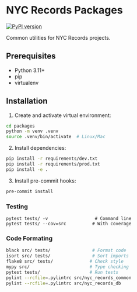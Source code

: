 # NYC Records Packages

[![PyPI version](https://badge.fury.io/py/nyc-records-common.svg)](https://pypi.org/project/nyc-records-common/)

Common utilities for NYC Records projects.

## Prerequisites
- Python 3.11+
- pip
- virtualenv

## Installation

1. Create and activate virtual environment:
```bash
cd packages
python -m venv .venv
source .venv/bin/activate  # Linux/Mac
```

2. Install dependencies:
```bash
pip install -r requirements/dev.txt
pip install -r requirements/prod.txt
pip install -e .
```

3. Install pre-commit hooks:
```bash
pre-commit install
```

### Testing
```
pytest tests/ -v                  # Command line
pytest tests/ --cov=src          # With coverage
```

### Code Formating
```bash
black src/ tests/                # Format code
isort src/ tests/                # Sort imports
flake8 src/ tests/              # Check style
mypy src/                       # Type checking
pytest tests/                   # Run tests
pylint --rcfile=.pylintrc src/nyc_records_common
pylint --rcfile=.pylintrc src/nyc_records_db
```
